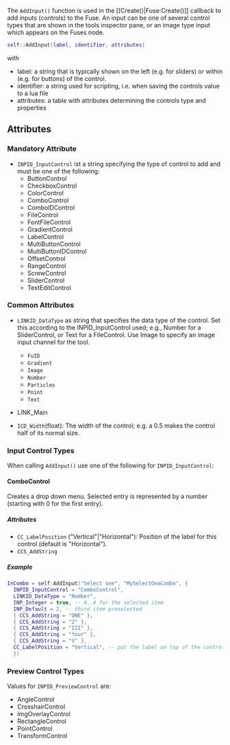 The `AddInput()` function is used in the [[Create()|Fuse:Create()]] callback to add inputs (controls) to the Fuse. An input can be one of several control types that are shown in the tools inspector pane, or an image type input which appears on the Fuses node.

```lua
self::AddInput(label, identifier, attributes)
```

with 
* label: a string that is typically shown on the left  (e.g. for sliders) or within (e.g. for buttons) of the control.
* identifier: a string used for scripting, i.e. when saving the controls value to a lua file
* attributes: a table with attributes determining the controls type and properties

## Attributes

### Mandatory Attribute

* `INPID_InputControl` ist a string specifying the type of control to add and must be one of the following:
  * ButtonControl
  * CheckboxControl
  * ColorControl
  * ComboControl
  * ComboIDControl
  * FileControl
  * FontFileControl
  * GradientControl
  * LabelControl
  * MultiButtonControl
  * MultiButtonIDControl
  * OffsetControl
  * RangeControl
  * ScrewControl
  * SliderControl
  * TextEditControl

### Common Attributes

* `LINKID_DataType` as string that specifies the data type of the control. Set this according to the INPID_InputControl used; e.g., Number for a SliderControl, or Text for a FileControl. Use Image to specify an image input channel for the tool.
  * `FuID`
  * `Gradient`
  * `Image`
  * `Number`
  * `Particles`
  * `Point`
  * `Text`
* LINK_Main

* `ICD_Width`(float): The width of the control; e.g. a 0.5 makes the control half of its normal size.


### Input Control Types 

When calling `AddInput()` use one of the following for `INPID_InputControl`:



#### ComboControl

Creates a drop down menu. Selected entry is represented by a number (starting with 0 for the first entry).

##### Attributes

* `CC_LabelPosition` ("Vertical"|"Horizontal"): Position of the label for this control (default is "Horizontal"). 
* `CCS_AddString`

##### Example

```lua
InCombo = self:AddInput("Select one", "MySelectOneCombo", {
  INPID_InputControl = "ComboControl",
  LINKID_DataType = "Number", 
  INP_Integer = true, -- 0..4 for the selected item
  INP_Default = 2, -- third item preselected
  { CCS_AddString = "ONE" },
  { CCS_AddString = "2" },
  { CCS_AddString = "III" },
  { CCS_AddString = "four" },
  { CCS_AddString = "V" },
  CC_LabelPosition = "Vertical", -- put the label on top of the control
  })
```


### Preview Control Types

Values for `INPID_PreviewControl` are:

* AngleControl
* CrosshairControl
* ImgOverlayControl
* RectangleControl
* PointControl
* TransformControl

